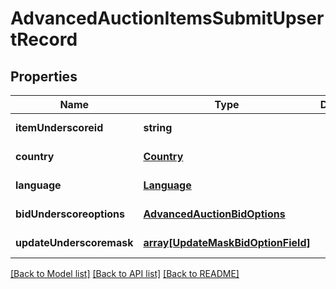 # AdvancedAuctionItemsSubmitUpsertRecord

## Properties
Name | Type | Description | Notes
------------ | ------------- | ------------- | -------------
**itemUnderscoreid** | **string** |  | [default to null]
**country** | [**Country**](Country.md) |  | [default to null]
**language** | [**Language**](Language.md) |  | [default to null]
**bidUnderscoreoptions** | [**AdvancedAuctionBidOptions**](AdvancedAuctionBidOptions.md) |  | [default to null]
**updateUnderscoremask** | [**array[UpdateMaskBidOptionField]**](UpdateMaskBidOptionField.md) |  | [default to null]

[[Back to Model list]](../README.md#documentation-for-models) [[Back to API list]](../README.md#documentation-for-api-endpoints) [[Back to README]](../README.md)


